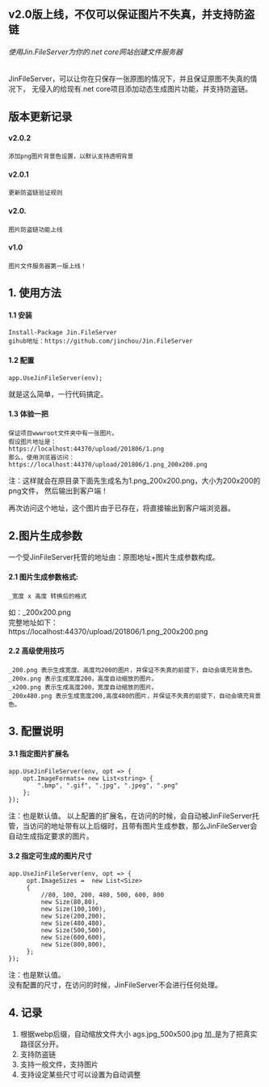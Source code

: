 ## v2.0版上线，不仅可以保证图片不失真，并支持防盗链
###### 使用Jin.FileServer为你的.net core网站创建文件服务器
JinFileServer，可以让你在只保存一张原图的情况下，并且保证原图不失真的情况下，
无侵入的给现有.net core项目添加动态生成图片功能，并支持防盗链。

## 版本更新记录
#### v2.0.2
    添加png图片背景色设置，以默认支持透明背景
#### v2.0.1 
    更新防盗链验证规则
#### v2.0. 
    图片防盗链功能上线
#### v1.0
    图片文件服务器第一版上线！
## 1. 使用方法
#### 1.1 安装
    Install-Package Jin.FileServer
    gihub地址：https://github.com/jinchou/Jin.FileServer
#### 1.2 配置
    app.UseJinFileServer(env);
就是这么简单，一行代码搞定。
#### 1.3 体验一把
    保证项目wwwroot文件夹中有一张图片。
    假设图片地址是：
    https://localhost:44370/upload/201806/1.png
    那么，使用浏览器访问：
    https://localhost:44370/upload/201806/1.png_200x200.png
注：这样就会在原目录下面先生成名为1.png_200x200.png，大小为200x200的png文件，
然后输出到客户端！
    
再次访问这个地址，这个图片由于已存在，将直接输出到客户端浏览器。
## 2.图片生成参数
一个受JinFileServer托管的地址由：原图地址+图片生成参数构成。
#### 2.1 图片生成参数格式:
    _宽度 x 高度 转换后的格式
如：_200x200.png  
完整地址如下：     
    https://localhost:44370/upload/201806/1.png_200x200.png  
#### 2.2 高级使用技巧
    _200.png 表示生成宽度、高度均200的图片，并保证不失真的前提下，自动会填充背景色。
    _200x.png 表示生成宽度200，高度自动缩放的图片。
    _x200.png 表示生成高度200，宽度自动缩放的图片。
    _200x480.png 表示生成宽度200,高度480的图片，并保证不失真的前提下，自动会填充背景色。
## 3. 配置说明
#### 3.1 指定图片扩展名
    app.UseJinFileServer(env, opt => { 
        opt.ImageFormats= new List<string> { 
            ".bmp", ".gif", ".jpg", ".jpeg", ".png" 
        };
    });
注：也是默认值。
以上配置的扩展名，在访问的时候，会自动被JinFileServer托管，当访问的地址带有以上后缀时，且带有图片生成参数，那么JinFileServer会自动生成指定要求的图片。
#### 3.2 指定可生成的图片尺寸
    app.UseJinFileServer(env, opt => { 
         opt.ImageSizes =  new List<Size>
         {
             //80, 100, 200, 480, 500, 600, 800
             new Size(80,80),
             new Size(100,100),
             new Size(200,200),
             new Size(480,480),
             new Size(500,500),
             new Size(600,600),
             new Size(800,800),
         };
    });
注：也是默认值。    
没有配置的尺寸，在访问的时候，JinFileServer不会进行任何处理。     
## 4. 记录
1. 根据webp后缀，自动缩放文件大小 ags.jpg_500x500.jpg 加_是为了把真实路径区分开。
2. 支持防盗链
3. 支持一般文件，支持图片
4. 支持设定某些尺寸可以设置为自动调整